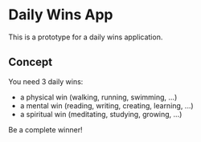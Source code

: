 # Daily Wins App

This is a prototype for a daily wins application.

## Concept
You need 3 daily wins:
- a physical win (walking, running, swimming, ...)
- a mental win (reading, writing, creating, learning, ...)
- a spiritual win (meditating, studying, growing, ...)

Be a complete winner!
